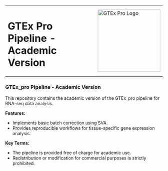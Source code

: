 <table>
  <tr>
    <td><h1>GTEx Pro Pipeline - Academic Version</h1></td>
    <td><img src="https://raw.githubusercontent.com/dhana2403/GTEx_sample/main/2.png" alt="GTEx Pro Logo" width="200" /></td>
  </tr>
</table>

### GTEx_pro Pipeline - Academic Version
This repository contains the academic version of the GTEx_pro pipeline for RNA-seq data analysis.

**Features:**
- Implements basic batch correction using SVA.
- Provides reproducible workflows for tissue-specific gene expression analysis.


**Key Terms:**
- The pipeline is provided free of charge for academic use.
- Redistribution or modification for commercial purposes is strictly prohibited.



